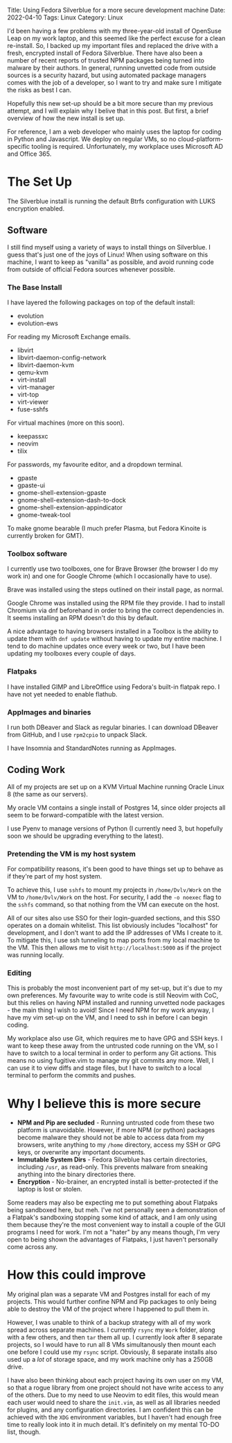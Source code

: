Title: Using Fedora Silverblue for a more secure development machine
Date: 2022-04-10
Tags: Linux
Category: Linux

I'd been having a few problems with my three-year-old install of OpenSuse Leap on my work laptop, and this seemed like the perfect excuse for a clean re-install. So, I backed up my important files and replaced the drive with a fresh, encrypted install of Fedora Silverblue.
There have also been a number of recent reports of trusted NPM packages being turned into malware by their authors. In general, running unvetted code from outside sources is a security hazard, but using automated package managers comes with the job of a developer, so I want to
try and make sure I mitigate the risks as best I can.

Hopefully this new set-up should be a bit more secure than my previous attempt, and I will explain why I belive that in this post. But first, a brief overview of how the new install is set up.

For reference, I am a web developer who mainly uses the laptop for coding in Python and Javascript. We deploy on regular VMs, so no cloud-platform-specific tooling is required. Unfortunately, my workplace uses Microsoft AD and Office 365.

# The Set Up
The Silverblue install is running the default Btrfs configuration with LUKS encryption enabled.

## Software
I still find myself using a variety of ways to install things on Silverblue. I guess that's just one of the joys of Linux! When using software on this machine, I want to keep as "vanilla" as possible, and avoid running code from outside of official Fedora sources whenever possible.

### The Base Install

I have layered the following packages on top of the default install:

- evolution
- evolution-ews

For reading my Microsoft Exchange emails.

- libvirt
- libvirt-daemon-config-network
- libvirt-daemon-kvm
- qemu-kvm
- virt-install
- virt-manager
- virt-top
- virt-viewer
- fuse-sshfs

For virtual machines (more on this soon).

- keepassxc
- neovim
- tilix

For passwords, my favourite editor, and a dropdown terminal.

- gpaste
- gpaste-ui
- gnome-shell-extension-gpaste
- gnome-shell-extension-dash-to-dock
- gnome-shell-extension-appindicator
- gnome-tweak-tool

To make gnome bearable (I much prefer Plasma, but Fedora Kinoite is currently broken for GMT).

### Toolbox software

I currently use two toolboxes, one for Brave Browser (the browser I do my work in) and one for Google Chrome (which I occasionally have to use).

Brave was installed using the steps outlined on their install page, as normal.

Google Chrome was installed using the RPM file they provide. I had to install Chromium via dnf beforehand in order to bring the correct dependencies in. It seems installing an RPM doesn't do this by default.

A nice advantage to having browsers installed in a Toolbox is the ability to update them with `dnf update` without having to update my entire machine. I tend to do machine updates once every week or two, but I have been updating my toolboxes every couple of days.

### Flatpaks

I have installed GIMP and LibreOffice using Fedora's built-in flatpak repo. I have not yet needed to enable flathub.

### AppImages and binaries

I run both DBeaver and Slack as regular binaries. I can download DBeaver from GitHub, and I use `rpm2cpio` to unpack Slack.

I have Insomnia and StandardNotes running as AppImages.

## Coding Work

All of my projects are set up on a KVM Virtual Machine running Oracle Linux 8 (the same as our servers). 

My oracle VM contains a single install of Postgres 14, since older projects all seem to be forward-compatible with the latest version.

I use Pyenv to manage versions of Python (I currently need 3, but hopefully soon we should be upgrading everything to the latest).

### Pretending the VM is my host system

For compatibility reasons, it's been good to have things set up to behave as if they're part of my host system. 

To achieve this, I use `sshfs` to mount my projects in `/home/Dvlv/Work` on the VM to `/home/Dvlv/Work` on the host. For security, I add the `-o noexec` flag to the `sshfs` command, so that nothing from the VM can execute on the host.

All of our sites also use SSO for their login-guarded sections, and this SSO operates on a domain whitelist. This list obviously includes "localhost" for development, and I don't want to add the IP addresses of VMs I create to it.
To mitigate this, I use ssh tunneling to map ports from my local machine to the VM. This then allows me to visit `http://localhost:5000` as if the project was running locally.

### Editing

This is probably the most inconvenient part of my set-up, but it's due to my own preferences. My favourite way to write code is still Neovim with CoC, but this relies on having NPM installed and running unvetted node packages - the main thing I wish to avoid!
Since I need NPM for my work anyway, I have my vim set-up on the VM, and I need to ssh in before I can begin coding.

My workplace also use Git, which requires me to have GPG and SSH keys. I want to keep these away from the untrusted code running on the VM, so I have to switch to a local terminal in order to perform any Git actions. 
This means no using fugitive.vim to manage my git commits any more. Well, I can use it to view diffs and stage files, but I have to switch to a local terminal to perform the commits and pushes.

# Why I believe this is more secure

- **NPM and Pip are secluded** - Running untrusted code from these two platform is unavoidable. However, if more NPM (or python) packages become malware they should not be able to
access data from my browsers, write anything to my `/home` directory, access my SSH or GPG keys, or overwrite any important documents. 
- **Immutable System Dirs** - Fedora Silveblue has certain directories, including `/usr`, as read-only. This prevents malware from sneaking anything into the binary directories there.
- **Encryption** - No-brainer, an encrypted install is better-protected if the laptop is lost or stolen.

Some readers may also be expecting me to put something about Flatpaks being sandboxed here, but meh. I've not personally seen a demonstration of a Flatpak's sandboxing stopping
some kind of attack, and I am only using them because they're the most convenient way to install a couple of the GUI programs I need for work. I'm not a "hater" by any means though, I'm
very open to being shown the advantages of Flatpaks, I just haven't personally come across any.

# How this could improve

My original plan was a separate VM and Postgres install for each of my projects. This would further confine NPM and Pip packages to only being able to destroy the VM of the project where I happened to pull them in.

However, I was unable to think of a backup strategy with all of my work spread across separate machines. I currently `rsync` my `Work` folder, along with a few others, and then `tar` them all up.
I currently look after 8 separate projects, so I would have to run all 8 VMs simultanously then mount each one before I could use my `rsync` script. Obviously, 8 separate installs also used up a _lot_ of storage space, and my work machine only has a 250GB drive.

I have also been thinking about each project having its own user on my VM, so that a rogue library from one project should not have write access to any of the others. 
Due to my need to use Neovim to edit files, this would mean each user would need to share the `init.vim`, as well as all libraries needed for plugins, and any configuration directories. I am confident
this can be achieved with the `XDG` environment variables, but I haven't had enough free time to really look into it in much detail. It's definitely on my mental TO-DO list, though. 


